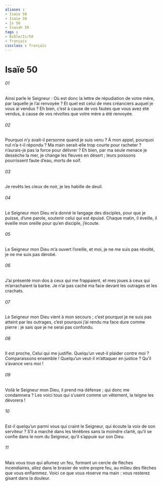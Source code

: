 ```yaml
---
aliases : 
- Isaïe 50
- Isaïe 50
- Is 50
- Isaiah 50
tags : 
- Bible/Is/50
- français
cssclass : français
---
```


# Isaïe 50

###### 01
Ainsi parle le Seigneur :
Où est donc la lettre de répudiation de votre mère,
par laquelle je l’ai renvoyée ?
Et quel est celui de mes créanciers
auquel je vous ai vendus ?
Eh bien, c’est à cause de vos fautes
que vous avez été vendus,
à cause de vos révoltes
que votre mère a été renvoyée.
###### 02
Pourquoi n’y avait-il personne quand je suis venu ?
À mon appel, pourquoi nul n’a-t-il répondu ?
Ma main serait-elle trop courte pour racheter ?
n’aurais-je pas la force pour délivrer ?
Eh bien, par ma seule menace je dessèche la mer,
je change les fleuves en désert ;
leurs poissons pourrissent faute d’eau,
morts de soif.
###### 03
Je revêts les cieux de noir,
je les habille de deuil.
###### 04
Le Seigneur mon Dieu m’a donné le langage des disciples,
pour que je puisse, d’une parole,
soutenir celui qui est épuisé.
Chaque matin, il éveille,
il éveille mon oreille
pour qu’en disciple, j’écoute.
###### 05
Le Seigneur mon Dieu m’a ouvert l’oreille,
et moi, je ne me suis pas révolté,
je ne me suis pas dérobé.
###### 06
J’ai présenté mon dos à ceux qui me frappaient,
et mes joues à ceux qui m’arrachaient la barbe.
Je n’ai pas caché ma face devant les outrages et les crachats.
###### 07
Le Seigneur mon Dieu vient à mon secours ;
c’est pourquoi je ne suis pas atteint par les outrages,
c’est pourquoi j’ai rendu ma face dure comme pierre :
je sais que je ne serai pas confondu.
###### 08
Il est proche, Celui qui me justifie.
Quelqu’un veut-il plaider contre moi ?
Comparaissons ensemble !
Quelqu’un veut-il m’attaquer en justice ?
Qu’il s’avance vers moi !
###### 09
Voilà le Seigneur mon Dieu, il prend ma défense ;
qui donc me condamnera ?
Les voici tous qui s’usent comme un vêtement,
la teigne les dévorera !
###### 10
Est-il quelqu’un parmi vous qui craint le Seigneur,
qui écoute la voix de son serviteur ?
S’il a marché dans les ténèbres
sans la moindre clarté,
qu’il se confie dans le nom du Seigneur,
qu’il s’appuie sur son Dieu.
###### 11
Mais vous tous qui allumez un feu,
formant un cercle de flèches incendiaires,
allez dans le brasier de votre propre feu,
au milieu des flèches que vous enflammez.
Voici ce que vous réserve ma main :
vous resterez gisant dans la douleur.
